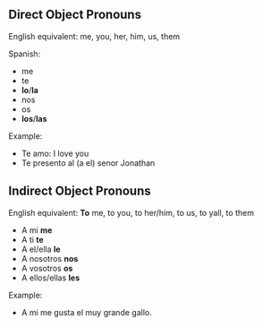 
## Direct Object Pronouns

English equivalent: me, you, her, him, us, them

Spanish:
- me
- te
- **lo**/**la**
- nos
- os
- **los**/**las**

Example:
- Te amo: I love you
- Te presento al (a el) senor Jonathan

## Indirect Object Pronouns

English equivalent: **To** me, to you, to her/him, to us, to yall, to them
- A mi **me**
- A ti **te**
- A el/ella **le**
- A nosotros **nos**
- A vosotros **os**
- A ellos/ellas **les**

Example:
- A mi me gusta el muy grande gallo.
